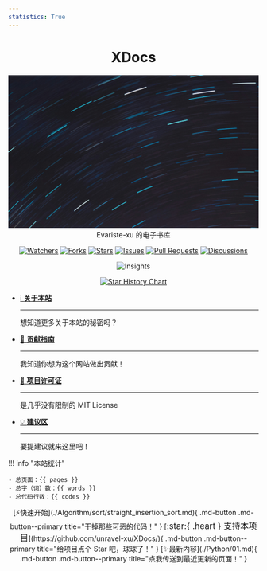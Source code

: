 ```yaml
---
statistics: True
---
```


<h1 align="center">XDocs</h1>

<p align="center">
<img src="/material/overrides/assets/nightLights.jpg" alt="logo" />

<br/>
Evariste-xu 的电子书库
<br/>
</p>

<p align="center">
<a href="https://github.com/unravel-xu/XDocs/watchers"><img alt="Watchers" src="https://img.shields.io/github/watchers/unravel-xu/XDocs?label=Watchers&logo=github&style=flat" title="Watchers" /></a>
<a href="https://github.com/unravel-xu/XDocs/forks"><img alt="Forks" src="https://img.shields.io/github/forks/unravel-xu/XDocs?label=Forks&logo=github&style=flat" title="Forks" /></a>
<a href="https://github.com/unravel-xu/XDocs/stargazers"><img alt="Stars" src="https://img.shields.io/github/stars/unravel-xu/XDocs?label=Stars&color=gold&logo=github&style=flat" title="Stars" /></a>
<a href="https://github.com/unravel-xu/XDocs/issues"><img alt="Issues" src="https://img.shields.io/github/issues/unravel-xu/XDocs?label=Issues&logo=github" title="Issues" /></a>
<a href="https://github.com/unravel-xu/XDocs/pulls"><img alt="Pull Requests" src="https://img.shields.io/github/issues-pr/unravel-xu/XDocs?label=Pull%20Requests&logo=github" title="Pull Requests" /></a>
<a href="https://github.com/unravel-xu/XDocs/discussions"><img alt="Discussions" src="https://img.shields.io/github/discussions/unravel-xu/XDocs?label=Discussions&logo=github" title="Discussions" /></a>
</p>

<p align="center"><img alt="Insights" src="https://repobeats.axiom.co/api/embed/4c2ebccfc8795aa2976c7839d2bdaf9484695c34.svg" /></p>

<p align="center">
    <a href="https://star-history.com/#unravel-xu/XDocs&Date">
        <picture>
            <source media="(prefers-color-scheme: dark)" srcset="https://api.star-history.com/svg?repos=unravel-xu/XDocs&type=Date&theme=dark" />
            <source media="(prefers-color-scheme: light)" srcset="https://api.star-history.com/svg?repos=unravel-xu/XDocs&type=Date" />
            <img alt="Star History Chart" src="https://api.star-history.com/svg?repos=unravel-xu/XDocs&type=Date" />
        </picture>
    </a>
</p>

<div class="grid cards" markdown>

-   [ℹ️ **关于本站**](./About.md)

    ***

    想知道更多关于本站的秘密吗？

-   [📕 **贡献指南**](./Contributing.md)

    ***

    我知道你想为这个网站做出贡献！

-   [📘 **项目许可证**](./LICENSE.md)

    ***

    是几乎没有限制的 MIT License

-   [💡 **建议区**](./Suggest.md)

    ***

    要提建议就来这里吧！

</div>

!!! info "本站统计"

    - 总页面：{{ pages }}
    - 总字（词）数：{{ words }}
    - 总代码行数：{{ codes }}

<div align="center" markdown>
[⚡快速开始](./Algorithm/sort/straight_insertion_sort.md){ .md-button .md-button--primary title="干掉那些可恶的代码！" }
[<big>:star:{ .heart } 支持本项目</big>](https://github.com/unravel-xu/XDocs/){ .md-button .md-button--primary title="给项目点个 Star 吧，球球了！" }
[✨最新内容](./Python/01.md){ .md-button .md-button--primary title="点我传送到最近更新的页面！" }
</div>